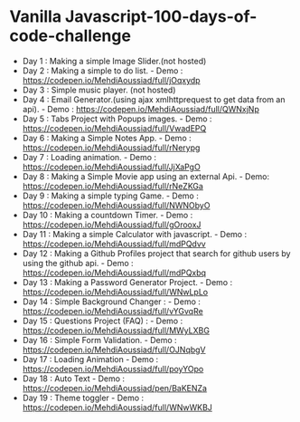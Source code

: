 # Vanilla Javascript-100-days-of-code-challenge
 - Day 1 : Making a simple Image Slider.(not hosted)
 - Day 2 : Making a simple to do list. - Demo : https://codepen.io/MehdiAoussiad/full/jOqxydp
 - Day 3 : Simple music player. (not hosted)
 - Day 4 : Email Generator.(using ajax xmlhttprequest to get data from an api). - Demo : https://codepen.io/MehdiAoussiad/full/QWNxjNp
 - Day 5 : Tabs Project with Popups images. - Demo : https://codepen.io/MehdiAoussiad/full/VwadEPQ
 - Day 6 : Making a Simple Notes App. - Demo : https://codepen.io/MehdiAoussiad/full/rNerypg
 - Day 7 : Loading animation. - Demo : https://codepen.io/MehdiAoussiad/full/JjXaPgO
 - Day 8 : Making a Simple Movie app using an external Api. - Demo: https://codepen.io/MehdiAoussiad/full/rNeZKGa
 - Day 9 : Making a simple typing Game. - Demo : https://codepen.io/MehdiAoussiad/full/NWNObyO
 - Day 10 : Making a countdown Timer. - Demo : https://codepen.io/MehdiAoussiad/full/gOrooxJ
 - Day 11 : Making a simple Calculator with javascript. - Demo :  https://codepen.io/MehdiAoussiad/full/mdPQdvv
 - Day 12 : Making a Github Profiles project that search for github users by using the github api. - Demo : https://codepen.io/MehdiAoussiad/full/mdPQxbq
 - Day 13 : Making a Password Generator Project. - Demo : https://codepen.io/MehdiAoussiad/full/WNwLpLo
 - Day 14 : Simple Background Changer : - Demo : https://codepen.io/MehdiAoussiad/full/vYGvqRe
 - Day 15 : Questions Project (FAQ) : - Demo : https://codepen.io/MehdiAoussiad/full/MWyLXBG
 - Day 16 : Simple Form Validation. - Demo : https://codepen.io/MehdiAoussiad/full/OJNqbgV
 - Day 17 : Loading Animation  - Demo : https://codepen.io/MehdiAoussiad/full/poyYOpo
 - Day 18 : Auto Text  - Demo : https://codepen.io/MehdiAoussiad/pen/BaKENZa
 - Day 19 : Theme toggler  - Demo : https://codepen.io/MehdiAoussiad/full/WNwWKBJ
